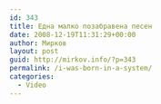 ```yaml
---
id: 343
title: Една малко позабравена песен
date: 2008-12-19T11:31:29+00:00
author: Мирков
layout: post
guid: http://mirkov.info/?p=343
permalink: /i-was-born-in-a-system/
categories:
  - Video
---
```

